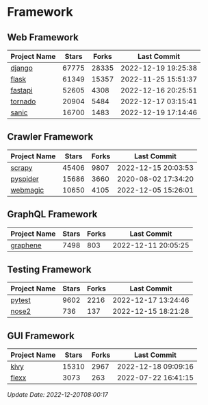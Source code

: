 # Framework

## Web Framework
| Project Name | Stars | Forks | Last Commit |
| ------------ | ----- | ----- | ----------- |
| [django](https://github.com/django/django) | 67775 | 28335 | 2022-12-19 19:25:38 |
| [flask](https://github.com/pallets/flask) | 61349 | 15357 | 2022-11-25 15:51:37 |
| [fastapi](https://github.com/tiangolo/fastapi) | 52605 | 4308 | 2022-12-16 20:25:51 |
| [tornado](https://github.com/tornadoweb/tornado) | 20904 | 5484 | 2022-12-17 03:15:41 |
| [sanic](https://github.com/sanic-org/sanic) | 16700 | 1483 | 2022-12-19 17:14:46 |

## Crawler Framework
| Project Name | Stars | Forks | Last Commit |
| ------------ | ----- | ----- | ----------- |
| [scrapy](https://github.com/scrapy/scrapy) | 45406 | 9807 | 2022-12-15 20:03:53 |
| [pyspider](https://github.com/binux/pyspider) | 15686 | 3660 | 2020-08-02 17:34:20 |
| [webmagic](https://github.com/code4craft/webmagic) | 10650 | 4105 | 2022-12-05 15:26:01 |

## GraphQL Framework
| Project Name | Stars | Forks | Last Commit |
| ------------ | ----- | ----- | ----------- |
| [graphene](https://github.com/graphql-python/graphene) | 7498 | 803 | 2022-12-11 20:05:25 |

## Testing Framework
| Project Name | Stars | Forks | Last Commit |
| ------------ | ----- | ----- | ----------- |
| [pytest](https://github.com/pytest-dev/pytest) | 9602 | 2216 | 2022-12-17 13:24:46 |
| [nose2](https://github.com/nose-devs/nose2) | 736 | 137 | 2022-12-15 18:21:28 |

## GUI Framework
| Project Name | Stars | Forks | Last Commit |
| ------------ | ----- | ----- | ----------- |
| [kivy](https://github.com/kivy/kivy) | 15310 | 2967 | 2022-12-18 09:09:16 |
| [flexx](https://github.com/flexxui/flexx) | 3073 | 263 | 2022-07-22 16:41:15 |

*Update Date: 2022-12-20T08:00:17*